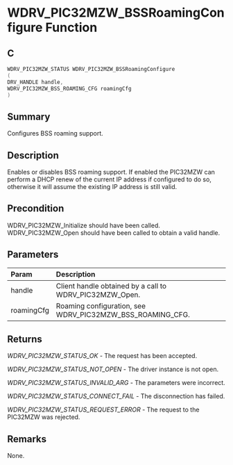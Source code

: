 # WDRV_PIC32MZW_BSSRoamingConfigure Function

## C

```c
WDRV_PIC32MZW_STATUS WDRV_PIC32MZW_BSSRoamingConfigure
(
DRV_HANDLE handle,
WDRV_PIC32MZW_BSS_ROAMING_CFG roamingCfg
)
```

## Summary

Configures BSS roaming support.  

## Description

Enables or disables BSS roaming support. If enabled the PIC32MZW can perform
a DHCP renew of the current IP address if configured to do so, otherwise
it will assume the existing IP address is still valid.

## Precondition

WDRV_PIC32MZW_Initialize should have been called. WDRV_PIC32MZW_Open should have been called to obtain a valid handle.  

## Parameters

| Param | Description |
|:----- |:----------- |
| handle | Client handle obtained by a call to WDRV_PIC32MZW_Open. |
| roamingCfg | Roaming configuration, see WDRV_PIC32MZW_BSS_ROAMING_CFG.  

## Returns

*WDRV_PIC32MZW_STATUS_OK* - The request has been accepted.

*WDRV_PIC32MZW_STATUS_NOT_OPEN* - The driver instance is not open.

*WDRV_PIC32MZW_STATUS_INVALID_ARG* - The parameters were incorrect.

*WDRV_PIC32MZW_STATUS_CONNECT_FAIL* - The disconnection has failed.

*WDRV_PIC32MZW_STATUS_REQUEST_ERROR* - The request to the PIC32MZW was rejected.
 

## Remarks

None.  
